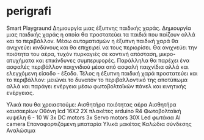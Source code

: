 # perigrafi
Smart Playgraund 
Δημιουργία μιας έξυπνης παιδικής χαράς. Δημιουργία μιας παιδικής χαράς η οποία θα προστατεύει τα παιδιά που παίζουν αλλά και το περιβάλλον. Μέσω αυτοματισμών η έξυπνη παιδική χαρά θα ανιχνεύει κινδύνους και θα επιχειρεί να τους περιορίσει. Θα ανιχνεύει την ποιότητα του αέρα, τυχόν πυρκαγιές σε κοντινή απόσταση, μικρο-ατυχήματα και επικίνδυνες συμπεριφορές. Παράλληλα θα παρέχει ένα ασφαλές περιβάλλον παιχνιδιού μέσα από ασφαλή παιχνίδια αλλά και ελεγχόμενη είσοδο - έξοδο. Τέλος η έξυπνη παιδική χαρά προστατεύει και το περιβάλλον: μειώνει το δυνατόν το περιβαλλοντικό της αποτύπωμα αλλά και παράγει ενέργεια μέσω φωτοβολταϊκών πάνελ και κινητικής ενέργειας.  


Υλικά που θα χρειαστούμε:
  Αισθητήρα ποιότητας αέρα
  Αισθητήρα καυσαερίων 
  Οθόνη lcd 16Χ2
  2Χ  πλακέτες arduino R4
  Φωτοβολταϊκή κυψέλη 6 - 10 W
  3x  DC motors
  3x  Servo motors
  30Χ Led φωτάκια
  AI camera
  Επαναφορτιζόμενη μπαταρία
  Υλικά μακέτας 
  Καλώδια σύνδεσης 
  Αναλώσιμα
